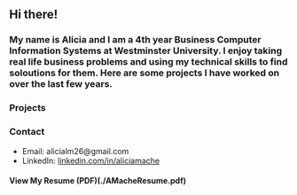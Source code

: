 ## Hi there!

### My name is Alicia and I am a 4th year Business Computer Information Systems at Westminster University. I enjoy taking real life business problems and using my technical skills to find soloutions for them. Here are some projects I have worked on over the last few years. 
### Projects
<h3>Contact</h3>
<ul>
  <li>Email: alicialm26@gmail.com</li>
  <li>
    LinkedIn:
    <a href="https://www.linkedin.com/in/aliciamache">linkedin.com/in/aliciamache</a>
  </li>
</ul>
<h4> View My Resume (PDF)(./AMacheResume.pdf) <h4>
  



